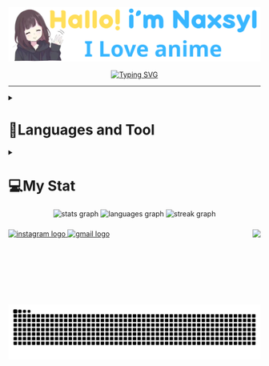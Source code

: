 <p align="center"><a href="https://github.com/Naxsyl"><img width=580px alt="Hello, I'm Naxsyl. I Love Anime" src="img/banner.png" /></a></p>

<p align="center">
<a href="https://git.io/typing-svg"><img src="https://readme-typing-svg.herokuapp.com?font=Fira+Code&weight=600&size=22&pause=1000&center=true&vCenter=true&random=false&width=435&lines=Newbie+Programmer;Back-end+web+and+app+developer;Learn+Something+Interesting" alt="Typing SVG" /></a>
</p>
<hr>
<details>
  <summary><h1 align="left">🧰Languages and Tool</h1></summary>
<hr>


<h4 align="left">Languages</h4>

###

<div align="left">
  <img src="https://cdn.jsdelivr.net/gh/devicons/devicon/icons/html5/html5-original.svg" height="40" alt="html5 logo"  />
  <img width="12" />
  <img src="https://cdn.jsdelivr.net/gh/devicons/devicon/icons/css3/css3-original.svg" height="40" alt="css3 logo"  />
  <img width="12" />
  <img src="https://cdn.jsdelivr.net/gh/devicons/devicon/icons/javascript/javascript-original.svg" height="40" alt="javascript logo"  />
  <img width="12" />
  <img src="https://cdn.jsdelivr.net/gh/devicons/devicon/icons/php/php-original.svg" height="40" alt="php logo"  />
  <img width="12" />
  <img src="https://cdn.jsdelivr.net/gh/devicons/devicon/icons/mysql/mysql-original.svg" height="40" alt="mysql logo"  />
</div>

###

<h4 align="left">Tool Front-End</h4>

###

<div align="left">
  <img src="https://cdn.jsdelivr.net/gh/devicons/devicon/icons/bootstrap/bootstrap-original.svg" height="40" alt="bootstrap logo"  />
  <img width="12" />
  <img src="https://cdn.simpleicons.org/tailwindcss/06B6D4" height="40" alt="tailwindcss logo"  />
  <img width="12" />
  <img src="https://cdn.simpleicons.org/react/61DAFB" height="40" alt="react logo"  />
  <img width="12" />
  <img src="https://cdn.simpleicons.org/sass/CC6699" height="40" alt="sass logo"  />
</div>

###

<h4 align="left">Tool Back-End</h4>

###

<div align="left">
  <img src="https://cdn.simpleicons.org/laravel/FF2D20" height="40" alt="laravel logo"  />
  <img width="12" />
  <img src="https://cdn.jsdelivr.net/gh/devicons/devicon/icons/codeigniter/codeigniter-plain.svg" height="40" alt="codeigniter logo"  />
  <img width="12" />
  <img src="https://cdn.simpleicons.org/nodedotjs/339933" height="40" alt="nodejs logo"  />
  <img width="12" />
  <img src="https://cdn.jsdelivr.net/gh/devicons/devicon/icons/nextjs/nextjs-original.svg" height="40" alt="nextjs logo"  />
</div>

###
</details>

<details>
  <summary><h1 align="left">💻My Stat</h1></summary>
<hr>


<br>

<!--START_SECTION:waka-->
![Code Time](http://img.shields.io/badge/Code%20Time-545%20hrs%2059%20mins-blue)

![Profile Views](http://img.shields.io/badge/Profile%20Views-3-blue)

**🐱 My GitHub Data** 

> 📦 189.8 kB Used in GitHub's Storage 
 > 
> 🏆 14 Contributions in the Year 2025
 > 
> 🚫 Not Opted to Hire
 > 
> 📜 19 Public Repositories 
 > 
> 🔑 4 Private Repositories 
 > 
**I'm a Night 🦉** 

```text
🌞 Morning                17 commits          ████░░░░░░░░░░░░░░░░░░░░░   15.60 % 
🌆 Daytime                28 commits          ██████░░░░░░░░░░░░░░░░░░░   25.69 % 
🌃 Evening                30 commits          ███████░░░░░░░░░░░░░░░░░░   27.52 % 
🌙 Night                  34 commits          ████████░░░░░░░░░░░░░░░░░   31.19 % 
```
📅 **I'm Most Productive on Tuesday** 

```text
Monday                   6 commits           █░░░░░░░░░░░░░░░░░░░░░░░░   05.50 % 
Tuesday                  27 commits          ██████░░░░░░░░░░░░░░░░░░░   24.77 % 
Wednesday                16 commits          ████░░░░░░░░░░░░░░░░░░░░░   14.68 % 
Thursday                 23 commits          █████░░░░░░░░░░░░░░░░░░░░   21.10 % 
Friday                   11 commits          ███░░░░░░░░░░░░░░░░░░░░░░   10.09 % 
Saturday                 17 commits          ████░░░░░░░░░░░░░░░░░░░░░   15.60 % 
Sunday                   9 commits           ██░░░░░░░░░░░░░░░░░░░░░░░   08.26 % 
```


📊 **This Week I Spent My Time On** 

```text
💬 Programming Languages: 
Python                   6 hrs 3 mins        ███████████████░░░░░░░░░░   59.99 % 
TypeScript               1 hr 57 mins        █████░░░░░░░░░░░░░░░░░░░░   19.43 % 
PHP                      1 hr 41 mins        ████░░░░░░░░░░░░░░░░░░░░░   16.72 % 
YAML                     10 mins             ░░░░░░░░░░░░░░░░░░░░░░░░░   01.75 % 
JSON                     7 mins              ░░░░░░░░░░░░░░░░░░░░░░░░░   01.30 % 

🔥 Editors: 
VS Code                  10 hrs 5 mins       █████████████████████████   100.00 % 

🐱‍💻 Projects: 
XII-RPL                  4 hrs 23 mins       ███████████░░░░░░░░░░░░░░   43.47 % 
belajarshadcn            2 hrs 48 mins       ███████░░░░░░░░░░░░░░░░░░   27.85 % 
tugas 10                 1 hr 31 mins        ████░░░░░░░░░░░░░░░░░░░░░   15.20 % 
laundry                  55 mins             ██░░░░░░░░░░░░░░░░░░░░░░░   09.20 % 
belajarlaravel           25 mins             █░░░░░░░░░░░░░░░░░░░░░░░░   04.28 % 

💻 Operating System: 
Windows                  10 hrs 5 mins       █████████████████████████   100.00 % 
```


 Last Updated on 14/09/2025 15:08:51 UTC
<!--END_SECTION:waka-->
</details>

<div align="center" >
  <img src="https://github-readme-stats.vercel.app/api?username=naxsyl&hide_title=false&hide_rank=false&show_icons=true&include_all_commits=true&count_private=true&disable_animations=false&theme=dracula&locale=en&hide_border=false&order=1" height="150" alt="stats graph" /> 
  <img src="https://github-readme-stats.vercel.app/api/top-langs?username=naxsyl&locale=en&hide_title=false&layout=compact&card_width=320&langs_count=5&theme=dracula&hide_border=false&order=2" height="150" alt="languages graph" />
  <img src="https://streak-stats.demolab.com?user=naxsyl&locale=en&mode=daily&theme=dracula&hide_border=false&border_radius=5&order=3" height="150" alt="streak graph"  />
</div>

###

<img align="right" height="150" src="https://i.imgflip.com/65efzo.gif"  />

###

  

###
<div align="left">
  <a href="https://www.instagram.com/nass.rill/" target="_blank">
    <img src="https://img.shields.io/static/v1?message=Instagram&logo=instagram&label=&color=E4405F&logoColor=white&labelColor=&style=for-the-badge" height="35" alt="instagram logo"  />
  </a>
  <a href="mailto:naxsyl79@gmail.com" target="_blank">
    <img src="https://img.shields.io/static/v1?message=Send%20Gmail&logo=gmail&label=&color=D14836&logoColor=white&labelColor=&style=for-the-badge" height="35" alt="gmail logo"  />
  </a>
</div>

###

<br clear="both">

<img src="https://raw.githubusercontent.com/naxsyl/naxsyl/output/snake.svg" alt="Snake animation" />

###
